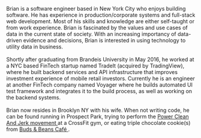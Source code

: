 Brian is a software engineer based in New York City who enjoys building
software. He has experience in production/corporate systems and full-stack
web development. Most of his skills and knowledge are either self-taught or 
from work experience. 
Brian is fascinated by the values and use cases of data in the current
state of society. With an increasing importancy of data-driven evidence and decisions, 
Brian is interested in using technology to utility data in business.
<br /><br />
Shortly after graduating from Brandeis University in May 2016,
he worked at a NYC based FinTech startup named TradeIt 
(acquired by TradingView), where he built backend services 
and API infrastructure that improves investment experience 
of mobile retail investors. Currently he is an engineer at another
FinTech company named Voyager where he builds automated UI test 
framework and integrates it to the build process, 
as well as working on the backend systems. 
<br /><br />
Brian now resides in Brooklyn NY with his wife. When not writing code, he
can be found running in Prospect Park, trying to perform the 
<a href="https://youtu.be/c-TD6-GESQk?t=23" target="_blank">
    Power Clean And Jerk movement
</a> at a CrossFit gym, or eating triple chocolate cookie(s) from 
<a href="https://www.yelp.com/biz/buds-and-beans-caf%C3%A9-brooklyn" target="_blank">
    Buds & Beans Café
</a>.
<br /><br />